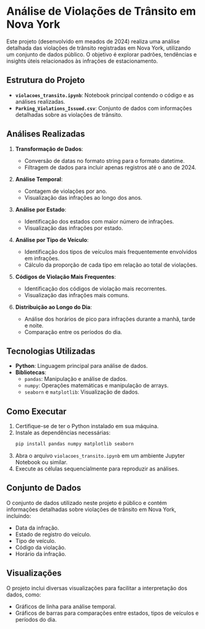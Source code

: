 # Análise de Violações de Trânsito em Nova York

Este projeto (desenvolvido em meados de 2024) realiza uma análise detalhada das violações de trânsito registradas em Nova York, utilizando um conjunto de dados público. O objetivo é explorar padrões, tendências e insights úteis relacionados às infrações de estacionamento.

## Estrutura do Projeto

- **`violacoes_transito.ipynb`**: Notebook principal contendo o código e as análises realizadas.
- **`Parking_Violations_Issued.csv`**: Conjunto de dados com informações detalhadas sobre as violações de trânsito.

## Análises Realizadas

1. **Transformação de Dados**:
   - Conversão de datas no formato string para o formato datetime.
   - Filtragem de dados para incluir apenas registros até o ano de 2024.

2. **Análise Temporal**:
   - Contagem de violações por ano.
   - Visualização das infrações ao longo dos anos.

3. **Análise por Estado**:
   - Identificação dos estados com maior número de infrações.
   - Visualização das infrações por estado.

4. **Análise por Tipo de Veículo**:
   - Identificação dos tipos de veículos mais frequentemente envolvidos em infrações.
   - Cálculo da proporção de cada tipo em relação ao total de violações.

5. **Códigos de Violação Mais Frequentes**:
   - Identificação dos códigos de violação mais recorrentes.
   - Visualização das infrações mais comuns.

6. **Distribuição ao Longo do Dia**:
   - Análise dos horários de pico para infrações durante a manhã, tarde e noite.
   - Comparação entre os períodos do dia.

## Tecnologias Utilizadas

- **Python**: Linguagem principal para análise de dados.
- **Bibliotecas**:
  - `pandas`: Manipulação e análise de dados.
  - `numpy`: Operações matemáticas e manipulação de arrays.
  - `seaborn` e `matplotlib`: Visualização de dados.

## Como Executar

1. Certifique-se de ter o Python instalado em sua máquina.
2. Instale as dependências necessárias:
   ```bash
   pip install pandas numpy matplotlib seaborn
   ```
3. Abra o arquivo `violacoes_transito.ipynb` em um ambiente Jupyter Notebook ou similar.
4. Execute as células sequencialmente para reproduzir as análises.

## Conjunto de Dados

O conjunto de dados utilizado neste projeto é público e contém informações detalhadas sobre violações de trânsito em Nova York, incluindo:
- Data da infração.
- Estado de registro do veículo.
- Tipo de veículo.
- Código da violação.
- Horário da infração.

## Visualizações

O projeto inclui diversas visualizações para facilitar a interpretação dos dados, como:
- Gráficos de linha para análise temporal.
- Gráficos de barras para comparações entre estados, tipos de veículos e períodos do dia.

